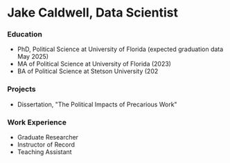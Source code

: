 # Jake Caldwell, Data Scientist

### Education
- PhD, Political Science at University of Florida (expected graduation data May 2025)
- MA of Political Science at University of Florida (2023)
- BA of Political Science at Stetson University (202

### Projects

- Dissertation, "The Political Impacts of Precarious Work"


### Work Experience

- Graduate Researcher
- Instructor of Record
- Teaching Assistant
